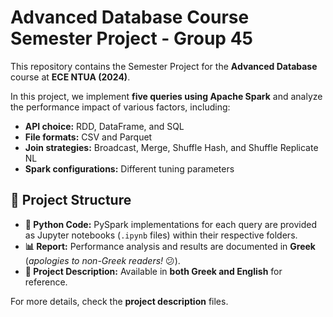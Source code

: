 # Advanced Database Course Semester Project - Group 45  

This repository contains the Semester Project for the **Advanced Database** course at **ECE NTUA (2024)**.  

In this project, we implement **five queries using Apache Spark** and analyze the performance impact of various factors, including:  

- **API choice:** RDD, DataFrame, and SQL  
- **File formats:** CSV and Parquet  
- **Join strategies:** Broadcast, Merge, Shuffle Hash, and Shuffle Replicate NL  
- **Spark configurations:** Different tuning parameters  

## 📂 Project Structure  
- **📝 Python Code:** PySpark implementations for each query are provided as Jupyter notebooks (`.ipynb` files) within their respective folders.  
- **📊 Report:** Performance analysis and results are documented in **Greek** (_apologies to non-Greek readers!_ 😕).  
- **📜 Project Description:** Available in **both Greek and English** for reference.  

For more details, check the **project description** files.  
